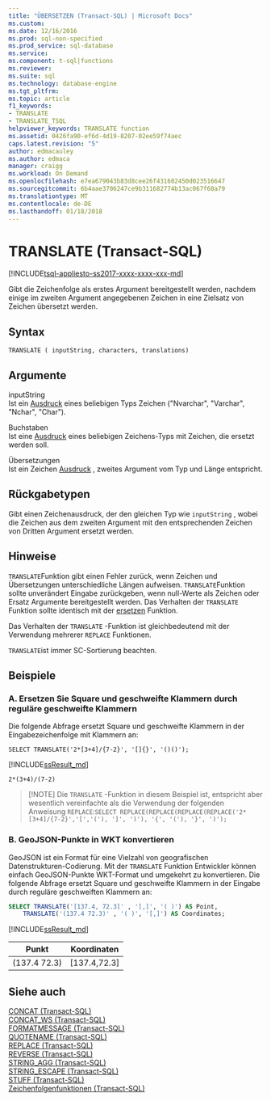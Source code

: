 ```yaml
---
title: "ÜBERSETZEN (Transact-SQL) | Microsoft Docs"
ms.custom: 
ms.date: 12/16/2016
ms.prod: sql-non-specified
ms.prod_service: sql-database
ms.service: 
ms.component: t-sql|functions
ms.reviewer: 
ms.suite: sql
ms.technology: database-engine
ms.tgt_pltfrm: 
ms.topic: article
f1_keywords:
- TRANSLATE
- TRANSLATE_TSQL
helpviewer_keywords: TRANSLATE function
ms.assetid: 0426fa90-ef6d-4d19-8207-02ee59f74aec
caps.latest.revision: "5"
author: edmacauley
ms.author: edmaca
manager: craigg
ms.workload: On Demand
ms.openlocfilehash: e7ea679043b83d8cee26f431602450d023516647
ms.sourcegitcommit: 6b4aae3706247ce9b311682774b13ac067f60a79
ms.translationtype: MT
ms.contentlocale: de-DE
ms.lasthandoff: 01/18/2018
---
```

# <a name="translate-transact-sql"></a>TRANSLATE (Transact-SQL)
[!INCLUDE[tsql-appliesto-ss2017-xxxx-xxxx-xxx-md](../../includes/tsql-appliesto-ss2017-xxxx-xxxx-xxx-md.md)]

Gibt die Zeichenfolge als erstes Argument bereitgestellt werden, nachdem einige im zweiten Argument angegebenen Zeichen in eine Zielsatz von Zeichen übersetzt werden.

## <a name="syntax"></a>Syntax   
```
TRANSLATE ( inputString, characters, translations) 
```

## <a name="arguments"></a>Argumente   

inputString   
Ist ein [Ausdruck](../../t-sql/language-elements/expressions-transact-sql.md) eines beliebigen Typs Zeichen ("Nvarchar", "Varchar", "Nchar", "Char").

Buchstaben   
Ist eine [Ausdruck](../../t-sql/language-elements/expressions-transact-sql.md) eines beliebigen Zeichens-Typs mit Zeichen, die ersetzt werden soll.

Übersetzungen   
Ist ein Zeichen [Ausdruck](../../t-sql/language-elements/expressions-transact-sql.md) , zweites Argument vom Typ und Länge entspricht.

## <a name="return-types"></a>Rückgabetypen   
Gibt einen Zeichenausdruck, der den gleichen Typ wie `inputString` , wobei die Zeichen aus dem zweiten Argument mit den entsprechenden Zeichen von Dritten Argument ersetzt werden.

## <a name="remarks"></a>Hinweise   

`TRANSLATE`Funktion gibt einen Fehler zurück, wenn Zeichen und Übersetzungen unterschiedliche Längen aufweisen. `TRANSLATE`Funktion sollte unverändert Eingabe zurückgeben, wenn null-Werte als Zeichen oder Ersatz Argumente bereitgestellt werden. Das Verhalten der `TRANSLATE` Funktion sollte identisch mit der [ersetzen](../../t-sql/functions/replace-transact-sql.md) Funktion.   

Das Verhalten der `TRANSLATE` -Funktion ist gleichbedeutend mit der Verwendung mehrerer `REPLACE` Funktionen.

`TRANSLATE`ist immer SC-Sortierung beachten.

## <a name="examples"></a>Beispiele   

### <a name="a-replace-square-and-curly-braces-with-regular-braces"></a>A. Ersetzen Sie Square und geschweifte Klammern durch reguläre geschweifte Klammern    
Die folgende Abfrage ersetzt Square und geschweifte Klammern in der Eingabezeichenfolge mit Klammern an:
```
SELECT TRANSLATE('2*[3+4]/{7-2}', '[]{}', '()()');
```
[!INCLUDE[ssResult_md](../../includes/ssresult-md.md)]
```
2*(3+4)/(7-2)
```

>  [!NOTE]
>  Die `TRANSLATE` -Funktion in diesem Beispiel ist, entspricht aber wesentlich vereinfachte als die Verwendung der folgenden Anweisung `REPLACE`:`SELECT REPLACE(REPLACE(REPLACE(REPLACE('2*[3+4]/{7-2}','[','('), ']', ')'), '{', '('), '}', ')');` 


###  <a name="b-convert-geojson-points-into-wkt"></a>B. GeoJSON-Punkte in WKT konvertieren    
GeoJSON ist ein Format für eine Vielzahl von geografischen Datenstrukturen-Codierung. Mit der `TRANSLATE` Funktion Entwickler können einfach GeoJSON-Punkte WKT-Format und umgekehrt zu konvertieren. Die folgende Abfrage ersetzt Square und geschweifte Klammern in der Eingabe durch reguläre geschweiften Klammern an:   
```sql
SELECT TRANSLATE('[137.4, 72.3]' , '[,]', '( )') AS Point,
    TRANSLATE('(137.4 72.3)' , '( )', '[,]') AS Coordinates;
```

[!INCLUDE[ssResult_md](../../includes/ssresult-md.md)]   


|Punkt  |Koordinaten |  
---------|--------- |
(137.4  72.3) |[137.4,72.3] |


## <a name="see-also"></a>Siehe auch
 [CONCAT &#40;Transact-SQL&#41;](../../t-sql/functions/concat-transact-sql.md)  
 [CONCAT_WS &#40;Transact-SQL&#41;](../../t-sql/functions/concat-ws-transact-sql.md)  
 [FORMATMESSAGE &#40;Transact-SQL&#41;](../../t-sql/functions/formatmessage-transact-sql.md)  
 [QUOTENAME &#40;Transact-SQL&#41;](../../t-sql/functions/quotename-transact-sql.md)  
 [REPLACE &#40;Transact-SQL&#41;](../../t-sql/functions/replace-transact-sql.md)  
 [REVERSE &#40;Transact-SQL&#41;](../../t-sql/functions/reverse-transact-sql.md)  
 [STRING_AGG &#40;Transact-SQL&#41;](../../t-sql/functions/string-agg-transact-sql.md)  
 [STRING_ESCAPE &#40;Transact-SQL&#41;](../../t-sql/functions/string-escape-transact-sql.md)  
 [STUFF &#40;Transact-SQL&#41;](../../t-sql/functions/stuff-transact-sql.md)  
 [Zeichenfolgenfunktionen (Transact-SQL)](../../t-sql/functions/string-functions-transact-sql.md)   

